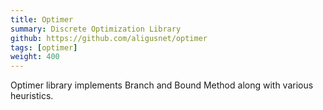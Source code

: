 ```yaml
---
title: Optimer
summary: Discrete Optimization Library
github: https://github.com/aligusnet/optimer
tags: [optimer]
weight: 400
---
```

Optimer library implements Branch and Bound Method along with various heuristics.
